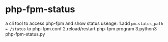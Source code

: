 # php-fpm-status
a cli tool to access php-fpm and show status
useage:
1.add `pm.status_path = /status` to php-fpm.conf
2.reload/restart php-fpm program
3.python3 php-fpm-status.py
